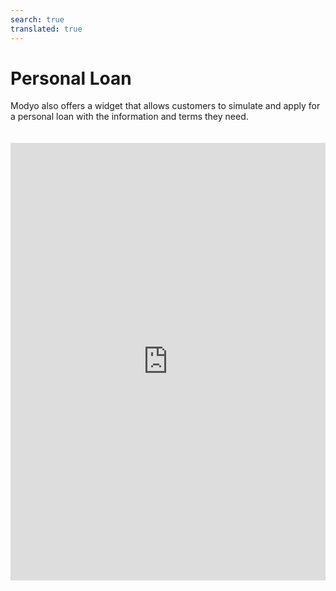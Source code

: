 ```yaml
---
search: true
translated: true
---
```


# Personal Loan

Modyo also offers a widget that allows customers to simulate and apply for a personal loan with the information and terms they need.

<iframe src="https://widgets.modyo.com/personas/retail-consumer-loan" width="100%" height="700px" frameBorder="0" style="overflow:auto;margin-top:20px;"/>

### Properties

The default properties that the client can modify for its simulation and request are:

|Functionality|Description|
|:------------|:----------|
|Loan Amount|The loan amount to be requested from to the institution.|
|Payments|Shows the total payment amounts for the requested personal loan.|
Months of non-payment|This section allows customers to select the months of their grace period.|
|Grace period|If necessary, customers can select non-payment dates for their personal loan.|
|Destination account|Corresponds to the account to which the requested loan amount will be deposited.|
|Insurance|Corresponds to the selection of insurances that the client will be able to request together with their loan, if necessary.|
|

By selecting each of these options, the widget will display the amount and simulate the payment, along with a report of the attached credit details.

Lastly, a button will appear that allows the client to apply directly for the loan.
